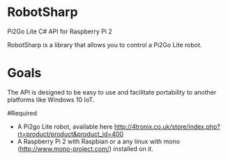 # RobotSharp
Pi2Go Lite C# API for Raspberry Pi 2

RobotSharp is a library that allows you to control a Pi2Go Lite robot.

# Goals
The API is designed to be easy to use and facilitate portability to another platforms like Windows 10 IoT.

#Required
* A Pi2go Lite robot, available here http://4tronix.co.uk/store/index.php?rt=product/product&product_id=400
* A Raspberry Pi 2 with Raspbian or a any linux with mono (http://www.mono-project.com/) installed on it.
